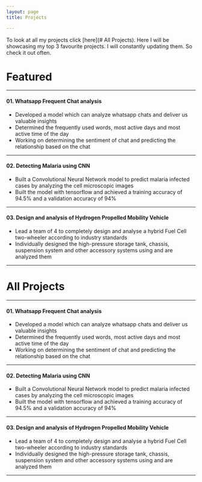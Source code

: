 ```yaml
---
layout: page
title: Projects

---
```


To look at all my projects click [here](# All Projects). 
Here I will be showcasing my top 3 favourite projects. I will constantly updating them. So check it out often.

# Featured 
---
#### 01. Whatsapp Frequent Chat analysis
* Developed a model which can analyze whatsapp chats and deliver us valuable insights
* Determined the frequently used words, most active days and most active time of the day
* Working on determining the sentiment of chat and predicting the relationship based on the chat

---
#### 02. Detecting Malaria using CNN
* Built a Convolutional Neural Network model to predict malaria infected cases by analyzing the cell microscopic images
* Built the model with tensorflow and achieved a training accuracy of 94.5% and a validation accuracy of 94%

---
#### 03. Design and analysis of Hydrogen Propelled Mobility Vehicle
* Lead a team of 4 to completely design and analyse a hybrid Fuel Cell two-wheeler according to industry standards
* Individually designed the high-pressure storage tank, chassis, suspension system and other accessory systems using and are analyzed them

---

# All Projects
---
#### 01. Whatsapp Frequent Chat analysis
* Developed a model which can analyze whatsapp chats and deliver us valuable insights
* Determined the frequently used words, most active days and most active time of the day
* Working on determining the sentiment of chat and predicting the relationship based on the chat

---
#### 02. Detecting Malaria using CNN
* Built a Convolutional Neural Network model to predict malaria infected cases by analyzing the cell microscopic images
* Built the model with tensorflow and achieved a training accuracy of 94.5% and a validation accuracy of 94%

---
#### 03. Design and analysis of Hydrogen Propelled Mobility Vehicle
* Lead a team of 4 to completely design and analyse a hybrid Fuel Cell two-wheeler according to industry standards
* Individually designed the high-pressure storage tank, chassis, suspension system and other accessory systems using and are analyzed them

---

